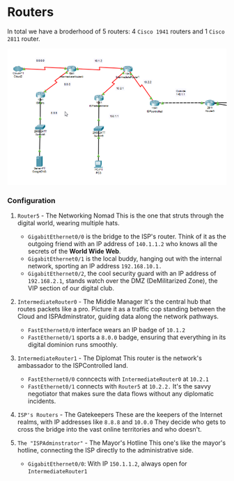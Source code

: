 # Routers 

In total we have a broderhood of 5 routers: 4 `Cisco 1941` routers and 1 `Cisco 2811` router.

![alt text](routers.png)


### Configuration

1.  `Router5` - The Networking Nomad
  This is the one that struts through the digital world, wearing multiple hats. 
    -  `GigabitEthernet0/0` is the bridge to the ISP's router. Think of it as the outgoing friend with an IP address of `140.1.1.2` who knows all the secrets of the **World Wide Web**.
    -  `GigabitEthernet0/1` is the local buddy, hanging out with the internal network, sporting an IP address `192.168.10.1.`
    - `GigabitEthernet0/2`, the cool security guard with an IP address of `192.168.2.1`, stands watch over the DMZ (DeMilitarized Zone), the VIP section of our digital club.

2.  `IntermediateRouter0` - The Middle Manager
It's the central hub that routes packets like a pro. Picture it as a traffic cop standing between the Cloud and ISPAdminstrator, guiding data along the network pathways.
      - `FastEthernet0/0` interface wears an IP badge of `10.1.2`
      - `FastEthernet0/1` sports a `8.0.0` badge, ensuring that everything in its digital dominion runs smoothly.

3. `IntermediateRouter1` - The Diplomat
This router is the network's ambassador to the ISPControlled land. 
   - `FastEthernet0/0` conncects with `IntermediateRouter0` at `10.2.1` 
   - `FastEthernet0/1` connects with `Router5` at `10.2.2.` It's the savvy negotiator that makes sure the data flows without any diplomatic incidents.

4. `ISP's Routers` - The Gatekeepers
These are the keepers of the Internet realms, with IP addresses like `8.8.8` and `10.0.0`  They decide who gets to cross the bridge into the vast online territories and who doesn't. 

5. `The "ISPAdminstrator"` - The Mayor's Hotline
This one's like the mayor's hotline, connecting the ISP directly to the administrative side.
    - `GigabitEthernet0/0`: With IP `150.1.1.2`, always open for `IntermediateRouter1` 
